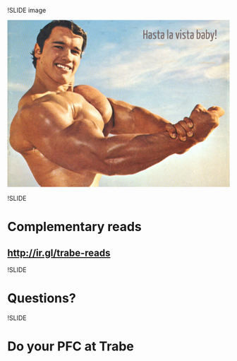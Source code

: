 !SLIDE image

![Hasta la vista baby](hasta_la_vista_baby.png)

!SLIDE

# Complementary reads
## http://ir.gl/trabe-reads

!SLIDE
# Questions?

!SLIDE
# Do your PFC at Trabe
